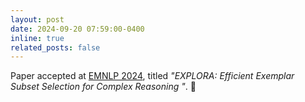 ```yaml
---
layout: post
date: 2024-09-20 07:59:00-0400
inline: true
related_posts: false
---
```


Paper accepted at [EMNLP 2024](https://icml.cc/Conferences/2024), titled *"EXPLORA: Efficient Exemplar Subset Selection for Complex Reasoning
"*.   🎉
